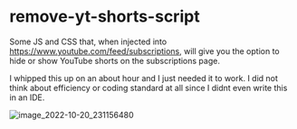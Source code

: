 # remove-yt-shorts-script

Some JS and CSS that, when injected into https://www.youtube.com/feed/subscriptions, will give you the option to hide or show YouTube shorts on the subscriptions page.

I whipped this up on an about hour and I just needed it to work. I did not think about efficiency or coding standard at all since I didnt even write this in an IDE.

![image_2022-10-20_231156480](https://user-images.githubusercontent.com/38424924/197061182-285c789c-ea09-4c9b-b79a-d7aebf6ad2c9.jpg)
